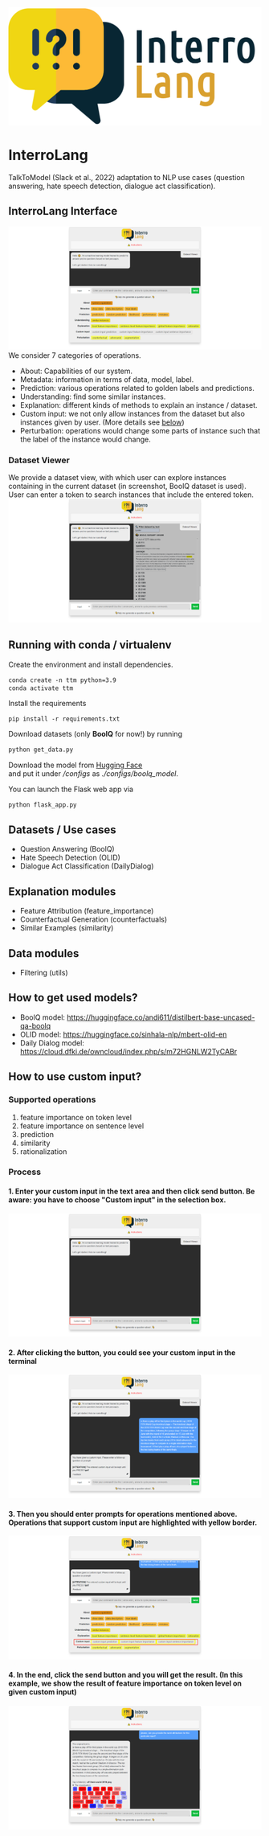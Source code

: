 <p align="center">
<img src="static/images/banner.png" alt="drawing" width="600"/>
</p>

# InterroLang

TalkToModel (Slack et al., 2022) adaptation to NLP use cases (question answering, hate speech detection, dialogue act classification).

## InterroLang Interface
![](./static/images/interface.png)
We consider 7 categories of operations.
- About: Capabilities of our system.
- Metadata: information in terms of data, model, label.
- Prediction: various operations related to golden labels and predictions.
- Understanding: find some similar instances.
- Explanation: different kinds of methods to explain an instance / dataset.
- Custom input: we not only allow instances from the dataset but also instances given by user. (More details see [below](https://github.com/nfelnlp/InterroLang#process))
- Perturbation: operations would change some parts of instance such that the label of the instance would change.  

### Dataset Viewer
We provide a dataset view, with which user can explore instances containing in the current dataset (in screenshot, BoolQ dataset is used). User can enter a token to search instances that include the entered token. 
![](./static/images/data_viewer.png)

## Running with conda / virtualenv

Create the environment and install dependencies.

```shell
conda create -n ttm python=3.9
conda activate ttm
```

Install the requirements
```shell
pip install -r requirements.txt
```

Download datasets (only **BoolQ** for now!) by running
```python
python get_data.py
```

Download the model from [Hugging Face](https://huggingface.co/andi611/distilbert-base-uncased-qa-boolq/tree/main)  
and put it under _/configs_ as _./configs/boolq_model_.

You can launch the Flask web app via
```python
python flask_app.py
```


## Datasets / Use cases
* Question Answering (BoolQ)
* Hate Speech Detection (OLID)
* Dialogue Act Classification (DailyDialog)

## Explanation modules
* Feature Attribution (feature_importance)
* Counterfactual Generation (counterfactuals)
* Similar Examples (similarity)

## Data modules
* Filtering (utils)

## How to get used models?
- BoolQ model: https://huggingface.co/andi611/distilbert-base-uncased-qa-boolq
- OLID model: https://huggingface.co/sinhala-nlp/mbert-olid-en
- Daily Dialog model: https://cloud.dfki.de/owncloud/index.php/s/m72HGNLW2TyCABr

## How to use custom input?
### Supported operations
1. feature importance on token level
2. feature importance on sentence level
3. prediction
4. similarity
5. rationalization

### Process
#### 1. Enter your custom input in the text area and then click send button. Be aware: you have to choose **"Custom input"** in the selection box.
![](./static/images/custom_input.png)

#### 2. After clicking the button, you could see your custom input in the terminal
![](./static/images/enter_custom_input.png)

#### 3. Then you should enter prompts for operations mentioned above. Operations that support custom input are highlighted with yellow border.
![](./static/images/buttons.png)

#### 4. In the end, click the send button and you will get the result. (In this example, we show the result of feature importance on token level on given custom input)
![](./static/images/result.png)

